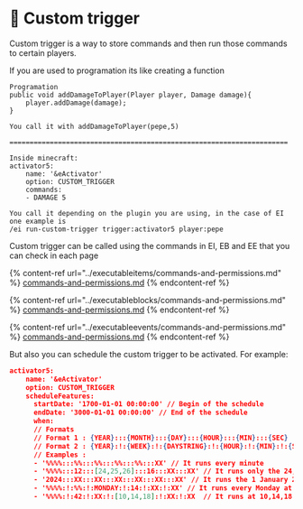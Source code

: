 # 🔘 Custom trigger

Custom trigger is a way to store commands and then run those commands to certain players.

If you are used to programation its like creating a function

```
Programation
public void addDamageToPlayer(Player player, Damage damage){
    player.addDamage(damage);
}

You call it with addDamageToPlayer(pepe,5)

=====================================================================

Inside minecraft:
activator5:
    name: '&eActivator'
    option: CUSTOM_TRIGGER
    commands:
    - DAMAGE 5
    
You call it depending on the plugin you are using, in the case of EI one example is
/ei run-custom-trigger trigger:activator5 player:pepe
```

Custom trigger can be called using the commands in EI, EB and EE that you can check in each page

{% content-ref url="../executableitems/commands-and-permissions.md" %}
[commands-and-permissions.md](../executableitems/commands-and-permissions.md)
{% endcontent-ref %}

{% content-ref url="../executableblocks/commands-and-permissions.md" %}
[commands-and-permissions.md](../executableblocks/commands-and-permissions.md)
{% endcontent-ref %}

{% content-ref url="../executableevents/commands-and-permissions.md" %}
[commands-and-permissions.md](../executableevents/commands-and-permissions.md)
{% endcontent-ref %}

But also you can schedule the custom trigger to be activated. For example:



```json
activator5:
    name: '&eActivator'
    option: CUSTOM_TRIGGER
    scheduleFeatures:
      startDate: '1700-01-01 00:00:00' // Begin of the schedule
      endDate: '3000-01-01 00:00:00' // End of the schedule
      when:
      // Formats
      // Format 1 : {YEAR}:::{MONTH}:::{DAY}:::{HOUR}:::{MIN}:::{SEC}
      // Format 2 : {YEAR}:!:{WEEK}:!:{DAYSTRING}:!:{HOUR}:!:{MIN}:!:{SEC}
      // Examples :
      - '%%%%:::%%:::%%:::%%:::%%:::XX' // It runs every minute
      - '%%%%:::12:::[24,25,26]:::16:::XX:::XX' // It runs only the 24,25,26 December at 16 hours
      - '2024:::XX:::XX:::XX:::XX:::XX:::XX' // It runs the 1 January 2024 at 00:00:00
      - '%%%%:!:%%:!:MONDAY:!:14:!:XX:!:XX' // It runs every Monday at 14 hours
      - '%%%%:!:42:!:XX:!:[10,14,18]:!:XX:!:XX  // It runs at 10,14,18 hours everyday during the week 42
```

